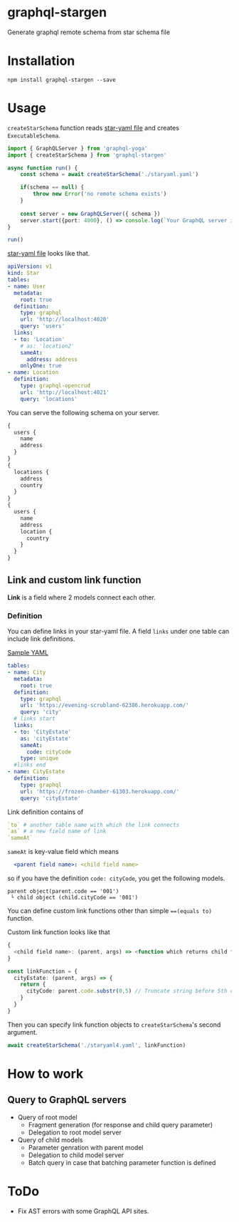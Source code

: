 # graphql-stargen
Generate graphql remote schema from star schema file

# Installation

```
npm install graphql-stargen --save
```

# Usage

`createStarSchema` function reads [star-yaml file](https://github.com/onelittlenightmusic/star-yaml) and creates `ExecutableSchema`.

```typescript
import { GraphQLServer } from 'graphql-yoga'
import { createStarSchema } from 'graphql-stargen'

async function run() {
	const schema = await createStarSchema('./staryaml.yaml')

	if(schema == null) {
		throw new Error('no remote schema exists')
	}
	
	const server = new GraphQLServer({ schema })
	server.start({port: 4000}, () => console.log(`Your GraphQL server is running now ...`))
}

run()
```

[star-yaml file](https://github.com/onelittlenightmusic/star-yaml) looks like that.

```yaml
apiVersion: v1
kind: Star
tables:
- name: User
  metadata:
    root: true
  definition: 
    type: graphql
    url: 'http://localhost:4020'
    query: 'users'
  links:
  - to: 'Location'
    # as: 'location2'
    sameAt:
      address: address
    onlyOne: true
- name: Location
  definition:
    type: graphql-opencrud
    url: 'http://localhost:4021'
    query: 'locations'
```

You can serve the following schema on your server.

```graphql
{ 
  users {
    name
    address
  }
}
{
  locations {
    address
    country
  }
}
{
  users {
    name
    address
    location {
      country
    }
  }
}
```

## Link and custom link function

**Link** is a field where 2 models connect each other.

### Definition

You can define links in your star-yaml file.
A field `links` under one table can include link definitions.

[Sample YAML](./staryaml4.yaml) 

```yaml
tables:
- name: City
  metadata:
    root: true
  definition:
    type: graphql
    url: 'https://evening-scrubland-62386.herokuapp.com/'
    query: 'city'
  # links start
  links:  
  - to: 'CityEstate'
    as: 'cityEstate'
    sameAt:
      code: cityCode
    type: unique
  #links end
- name: CityEstate
  definition:
    type: graphql
    url: 'https://frozen-chamber-61303.herokuapp.com/'
    query: 'cityEstate'
```

Link definition contains of 
```yaml
`to` # another table name with which the link connects
`as` # a new field name of link
`sameAt` 
```

`sameAt` is key-value field which means 
```yaml
  <parent field name>: <child field name>
```

so if you have the definition `code: cityCode`, you get the following models.

```
parent object(parent.code == '001')
 └ child object (child.cityCode == '001')
```

You can define custom link functions other than simple `==(equals to)` function.

Custom link function looks like that

```typescript
{
  <child field name>: (parent, args) => <function which returns child field value condition>
}
```

```typescript
const linkFunction = {
  cityEstate: (parent, args) => {
    return {
      cityCode: parent.code.substr(0,5) // Truncate string before 5th charactor.
    }
  }
}
```

Then you can specify link function objects to `createStarSchema`'s second argument.

```typescript
await createStarSchema('./staryaml4.yaml', linkFunction)
```

# How to work

## Query to GraphQL servers

- Query of root model
  - Fragment generation (for response and child query parameter)
  - Delegation to root model server
- Query of child models
  - Parameter genration with parent model
  - Delegation to child model server
  - Batch query in case that batching parameter function is defined

# ToDo

- Fix AST errors with some GraphQL API sites.
